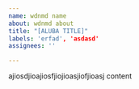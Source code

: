 ```yaml
---
name: wdnmd name
about: wdnmd about
title: "[ALUBA TITLE]"
labels: 'erfad', 'asdasd'
assignees: ''

---
```


ajiosdjioajiosfjiojioasjiofjioasj content

